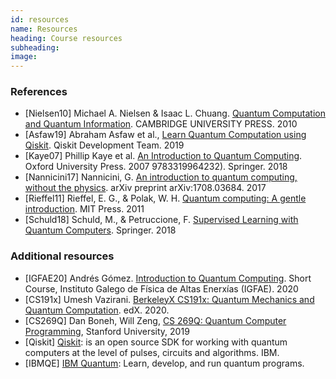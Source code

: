 ```yaml
---
id: resources
name: Resources
heading: Course resources
subheading: 
image: 
---
```


### References


* [Nielsen10] Michael A. Nielsen & Isaac L. Chuang. [Quantum Computation and Quantum Information](https://books.google.com.co/books?id=-s4DEy7o-a0C&printsec=frontcover&redir_esc=y#v=onepage&q&f=false). CAMBRIDGE UNIVERSITY PRESS. 2010
* [Asfaw19] Abraham Asfaw et al., [Learn Quantum Computation using Qiskit](https://qiskit.org/textbook/preface.html). Qiskit Development Team. 2019
* [Kaye07] Phillip Kaye et al. [An Introduction to Quantum Computing](https://global.oup.com/academic/product/an-introduction-to-quantum-computing-9780198570493?cc=co&lang=en&). Oxford University Press. 2007
9783319964232). Springer. 2018
* [Nannicini17] Nannicini, G. [An introduction to quantum computing, without the physics](https://arxiv.org/abs/1708.03684). arXiv preprint arXiv:1708.03684. 2017
* [Rieffel11] Rieffel, E. G., & Polak, W. H. [Quantum computing: A gentle introduction](https://mitpress.mit.edu/books/quantum-computing). MIT Press. 2011
* [Schuld18] Schuld, M., & Petruccione, F. [Supervised Learning with Quantum Computers](https://www.springer.com/gp/book/). Springer. 2018

### Additional resources

* [IGFAE20] Andrés Gómez. [Introduction to Quantum Computing](https://indico.cern.ch/event/865287/). Short Course, Instituto Galego de Física de Altas Enerxías (IGFAE). 2020
* [CS191x] Umesh Vazirani. [BerkeleyX CS191x: Quantum Mechanics and Quantum Computation](https://learning.edx.org/course/course-v1:BerkeleyX+CS-191x+2T2020/home). edX. 2020.
* [CS269Q] Dan Boneh, Will Zeng, [CS 269Q: Quantum Computer Programming](https://cs269q.stanford.edu/index.html), Stanford University, 2019
* [Qiskit] [Qiskit](https://qiskit.org): is an open source SDK for working with quantum computers at the level of pulses, circuits and algorithms. IBM.
* [IBMQE] [IBM Quantum](https://quantum-computing.ibm.com): Learn, develop, and run quantum programs.
